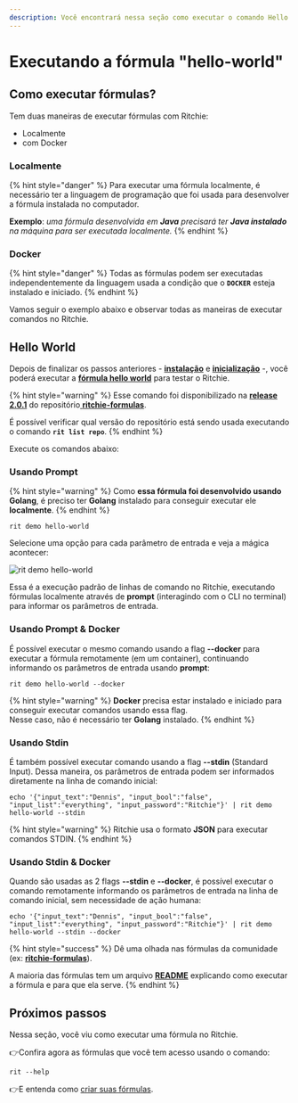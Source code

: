 ```yaml
---
description: Você encontrará nessa seção como executar o comando Hello World
---
```


# Executando a fórmula "hello-world"

## Como executar fórmulas?

Tem duas maneiras de executar fórmulas com Ritchie:

* Localmente
* com Docker

### Localmente

{% hint style="danger" %}
Para executar uma fórmula localmente, é necessário ter a linguagem de programação que foi usada para desenvolver a fórmula instalada no computador.

**Exemplo**: _uma fórmula desenvolvida em **Java** precisará ter **Java instalado** na máquina para ser executada localmente._
{% endhint %}

### Docker

{% hint style="danger" %}
Todas as fórmulas podem ser executadas independentemente da linguagem usada a condição que  o **`DOCKER`** esteja instalado e iniciado.
{% endhint %}

Vamos seguir o exemplo abaixo e observar todas as maneiras de executar comandos no Ritchie.

## Hello World

Depois de finalizar os passos anteriores -  [**instalação**](installation/) e [**inicialização**](initialization.md) -,  você poderá executar a [**fórmula hello world**](https://github.com/ZupIT/ritchie-formulas/tree/master/demo/hello-world) para testar o Ritchie.

{% hint style="warning" %}
Esse comando foi disponibilizado na [**release 2.0.1**](https://github.com/ZupIT/ritchie-formulas/releases) do repositório[ **ritchie-formulas**](https://github.com/ZupIT/ritchie-formulas).   
  
É possível verificar qual versão do repositório está sendo usada executando o comando **`rit list repo`**.
{% endhint %}

Execute os comandos abaixo:

### Usando Prompt

{% hint style="warning" %}
Como **essa fórmula  foi desenvolvido usando Golang**, é preciso ter **Golang** instalado para conseguir executar ele **localmente**.
{% endhint %}

```text
rit demo hello-world
```

Selecione uma opção para cada parâmetro de entrada e veja a mágica acontecer:

![rit demo hello-world](../.gitbook/assets/large-gif-1054x366-%20%281%29.gif)

Essa é a execução padrão de linhas de comando no Ritchie, executando fórmulas localmente através de **prompt** \(interagindo com o CLI no terminal\) para informar os parâmetros de entrada.

### Usando Prompt & Docker

É possível executar o mesmo comando usando a flag **--docker** para executar a fórmula remotamente \(em um container\), continuando informando os parâmetros de entrada usando **prompt**:

```text
rit demo hello-world --docker
```

{% hint style="warning" %}
**Docker** precisa estar instalado e iniciado para conseguir executar comandos usando essa flag.  
Nesse caso, não é necessário ter **Golang** instalado.
{% endhint %}

### Usando Stdin

É também possível executar comando usando a flag **--stdin** \(Standard Input\). Dessa maneira, os parâmetros de entrada podem ser informados diretamente na linha de comando inicial:

```
echo '{"input_text":"Dennis", "input_bool":"false", "input_list":"everything", "input_password":"Ritchie"}' | rit demo hello-world --stdin
```

{% hint style="warning" %}
Ritchie usa o formato **JSON** para executar comandos STDIN.
{% endhint %}

### Usando Stdin & Docker

Quando são usadas as 2 flags **--stdin** e **--docker**, é possível executar o comando remotamente informando os parâmetros de entrada na linha de comando inicial, sem necessidade de ação humana:

```text
echo '{"input_text":"Dennis", "input_bool":"false", "input_list":"everything", "input_password":"Ritchie"}' | rit demo hello-world --stdin --docker
```



{% hint style="success" %}
Dê uma olhada nas fórmulas da comunidade \(ex: [**ritchie-formulas**](https://github.com/ZupIT/ritchie-formulas)\). 

A maioria das fórmulas tem um arquivo [**README**](https://github.com/ZupIT/ritchie-formulas/tree/master/demo/hello-world) explicando como executar a fórmula e para que ela serve.
{% endhint %}

## Próximos passos

Nessa seção, você viu como executar uma fórmula no Ritchie. 

👉Confira agora as fórmulas que você tem acesso usando o comando:

```text
rit --help
```

👉E entenda como [criar suas fórmulas](../tutoriais/como-criar-formulas.md).

